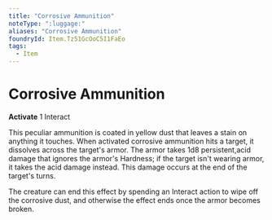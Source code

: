 ```yaml
---
title: "Corrosive Ammunition"
noteType: ":luggage:"
aliases: "Corrosive Ammunition"
foundryId: Item.Tz51GcOoC5I1FaEo
tags:
  - Item
---
```


# Corrosive Ammunition

**Activate** 1 Interact

This peculiar ammunition is coated in yellow dust that leaves a stain on anything it touches. When activated corrosive ammunition hits a target, it dissolves across the target's armor. The armor takes 1d8 persistent,acid damage that ignores the armor's Hardness; if the target isn't wearing armor, it takes the acid damage instead. This damage occurs at the end of the target's turns.

The creature can end this effect by spending an Interact action to wipe off the corrosive dust, and otherwise the effect ends once the armor becomes broken.
